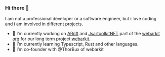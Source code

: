 ### Hi there 👋

I am not a professional developer or a software engineer, but i love coding and i am involved in different projects.

- 🔭 I’m currently working on [ARnft](https://github.com/webarkit/ARnft) and [JsartoolkitNFT](https://github.com/webarkit/jsartoolkitNFT) part of the [webarkit org](https://github.com/webarkit) for our long term project [webarkit](https://www.webarkit.org/).
- 🌱 I’m currently learning Typescript, Rust and other languages.
- 👯 I’m co-founder with @ThorBux of webarkit
<!--
**kalwalt/kalwalt** is a ✨ _special_ ✨ repository because its `README.md` (this file) appears on your GitHub profile.

Here are some ideas to get you started:

- 🔭 I’m currently working on ...
- 🌱 I’m currently learning ...
- 👯 I’m looking to collaborate on ...
- 🤔 I’m looking for help with ...
- 💬 Ask me about ...
- 📫 How to reach me: ...
- 😄 Pronouns: ...
- ⚡ Fun fact: ...
-->
